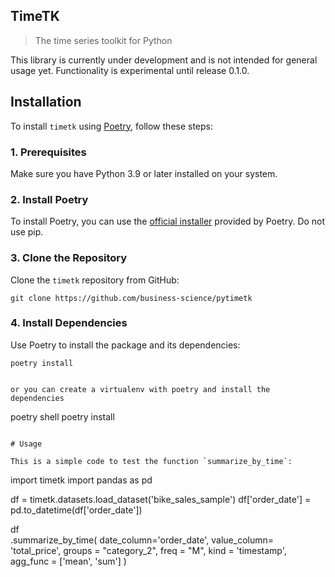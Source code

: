 

## TimeTK

> The time series toolkit for Python

This library is currently under development and is not intended for general usage yet. Functionality is experimental until release 0.1.0.

## Installation

To install `timetk` using [Poetry](https://python-poetry.org/), follow these steps:

### 1. Prerequisites

Make sure you have Python 3.9 or later installed on your system.

### 2. Install Poetry

To install Poetry, you can use the [official installer](https://python-poetry.org/docs/#installing-with-the-official-installer)  provided by Poetry. Do not use pip.

### 3. Clone the Repository

Clone the `timetk` repository from GitHub:

```
git clone https://github.com/business-science/pytimetk
```

### 4. Install Dependencies

Use Poetry to install the package and its dependencies:

```
poetry install
```
```

or you can create a virtualenv with poetry and install the dependencies

```
poetry shell
poetry install
```

# Usage

This is a simple code to test the function `summarize_by_time`:

```
import timetk
import pandas as pd

df = timetk.datasets.load_dataset('bike_sales_sample')
df['order_date'] = pd.to_datetime(df['order_date'])

df \
    .summarize_by_time(
        date_column='order_date', 
        value_column= 'total_price',
        groups = "category_2",
        freq = "M",
        kind = 'timestamp',
        agg_func = ['mean', 'sum']
    )
    

```